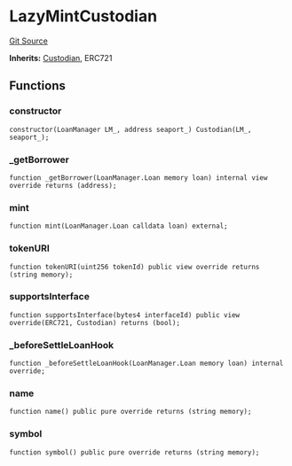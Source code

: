 # LazyMintCustodian
[Git Source](https://github.com/AstariaXYZ/starport/blob/62254f50a959b2db00a7aa352d8f4d9e5269a8bb/src/custodians/LazyMintCustodian.sol)

**Inherits:**
[Custodian](/src/Custodian.sol/contract.Custodian.md), ERC721


## Functions
### constructor


```solidity
constructor(LoanManager LM_, address seaport_) Custodian(LM_, seaport_);
```

### _getBorrower


```solidity
function _getBorrower(LoanManager.Loan memory loan) internal view override returns (address);
```

### mint


```solidity
function mint(LoanManager.Loan calldata loan) external;
```

### tokenURI


```solidity
function tokenURI(uint256 tokenId) public view override returns (string memory);
```

### supportsInterface


```solidity
function supportsInterface(bytes4 interfaceId) public view override(ERC721, Custodian) returns (bool);
```

### _beforeSettleLoanHook


```solidity
function _beforeSettleLoanHook(LoanManager.Loan memory loan) internal override;
```

### name


```solidity
function name() public pure override returns (string memory);
```

### symbol


```solidity
function symbol() public pure override returns (string memory);
```

